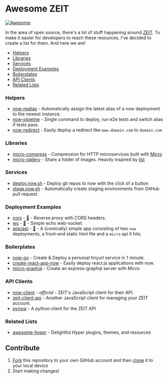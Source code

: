 # Awesome ZEIT

[![Awesome](https://cdn.rawgit.com/sindresorhus/awesome/d7305f38d29fed78fa85652e3a63e154dd8e8829/media/badge.svg)](https://github.com/sindresorhus/awesome)

In the area of open source, there's a lot of stuff happening around [ZEIT](https://zeit.co). To make it easier for developers to reach these resources, I've decided to create a list for them. And here we are!

- [Helpers](#helpers)
- [Libraries](#libraries)
- [Services](#services)
- [Deployment Examples](#deployment-examples)
- [Boilerplates](#boilerplates)
- [API Clients](#api-clients)
- [Related Lists](#related-lists)

### Helpers

- [now-realias](https://github.com/remy/now-realias) - Automatically assign the latest alias of a now deployment to the newest instance.
- [now-pipeline](https://github.com/bahmutov/now-pipeline) - Single command to deploy, run e2e tests and switch alias if tests pass.
- [now-redirect](https://github.com/vdanchenkov/now-redirect) - Easily deploy a redirect like `www.domain.com` to `domain.com`

### Libraries

- [micro-compress](https://github.com/joakimbeng/micro-compress) - Compression for HTTP microservices built with [Micro](https://github.com/zeit/micro)
- [micro-gallery](https://github.com/andreasmcdermott/micro-gallery) - Share a folder of images. Heavily inspired by [list](https://github.com/zeit/micro-list)

### Services

- [deploy.now.sh](https://deploy.now.sh) - Deploy git repos to now with the click of a button
- [stage.now.sh](https://stage.now.sh) - Automatically create staging environments from GitHub pull request.

### Deployment Examples

- [cors](https://cors.now.sh) - [📖](https://github.com/hemanth/cors-now) - Reverse proxy with CORS headers.
- [ws](https://ws.now.sh) - [📖](https://github.com/hemanth/ws-now) - Simple echo web-socket.
- [app/api](https://app.l3.wtf) - [📖](https://github.com/mbilokonsky/now-service-example) - A (comically) simple app consisting of two `now` deployments, a front-end static html file and a `micro` api it hits.

### Boilerplates

- [now-go](https://github.com/amio/now-go) - Create & Deploy a personal tinyurl service in 1 minute.
- [create-react-app-now](https://github.com/xkawi/create-react-app-now) - Easily deploy react.js applications with now.
- [micro-graphql](https://github.com/timneutkens/micro-graphql) - Create an express-graphql server with Micro

### API Clients

- [now-client](https://github.com/zeit/now-client) - *official* - ZEIT's JavaScript client for their API.
- [zeit-client-api](https://github.com/massless/zeit-client-api) - Another JavaScript client for managing your ZEIT account.
- [pynow](https://github.com/controversial/pynow) - A python client for the ZEIT API

### Related Lists

- [awesome-hyper](https://github.com/bnb/awesome-hyper) - Delightful Hyper plugins, themes, and resources

## Contribute

1. [Fork](https://help.github.com/articles/fork-a-repo/) this repository to your own GitHub account and then [clone](https://help.github.com/articles/cloning-a-repository/) it to your local device
2. Start making changes!
